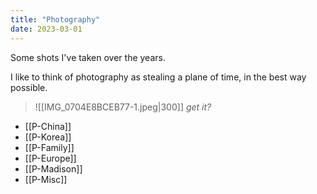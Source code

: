 ```yaml
---
title: "Photography"
date: 2023-03-01
---
```

Some shots I've taken over the years.

I like to think of photography as stealing a plane of time, in the best way possible.
> ![[IMG_0704E8BCEB77-1.jpeg|300]]
> *get it?*

- [[P-China]]
- [[P-Korea]]
- [[P-Family]]
- [[P-Europe]]
- [[P-Madison]]
- [[P-Misc]]

